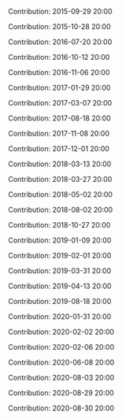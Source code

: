 Contribution: 2015-09-29 20:00

Contribution: 2015-10-28 20:00

Contribution: 2016-07-20 20:00

Contribution: 2016-10-12 20:00

Contribution: 2016-11-06 20:00

Contribution: 2017-01-29 20:00

Contribution: 2017-03-07 20:00

Contribution: 2017-08-18 20:00

Contribution: 2017-11-08 20:00

Contribution: 2017-12-01 20:00

Contribution: 2018-03-13 20:00

Contribution: 2018-03-27 20:00

Contribution: 2018-05-02 20:00

Contribution: 2018-08-02 20:00

Contribution: 2018-10-27 20:00

Contribution: 2019-01-09 20:00

Contribution: 2019-02-01 20:00

Contribution: 2019-03-31 20:00

Contribution: 2019-04-13 20:00

Contribution: 2019-08-18 20:00

Contribution: 2020-01-31 20:00

Contribution: 2020-02-02 20:00

Contribution: 2020-02-06 20:00

Contribution: 2020-06-08 20:00

Contribution: 2020-08-03 20:00

Contribution: 2020-08-29 20:00

Contribution: 2020-08-30 20:00

